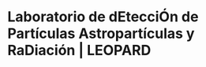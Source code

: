 # **L**aboratorio de d**E**tecciÓn de **P**artículas **A**stropartículas y **R**a**D**iación | LEOPARD 

